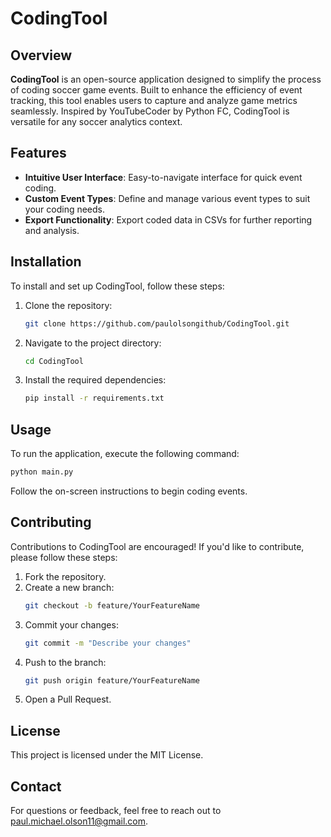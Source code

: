 # CodingTool

## Overview

**CodingTool** is an open-source application designed to simplify the process of coding soccer game events. Built to enhance the efficiency of event tracking, this tool enables users to capture and analyze game metrics seamlessly. Inspired by YouTubeCoder by Python FC, CodingTool is versatile for any soccer analytics context.

## Features

- **Intuitive User Interface**: Easy-to-navigate interface for quick event coding.
- **Custom Event Types**: Define and manage various event types to suit your coding needs.
- **Export Functionality**: Export coded data in CSVs for further reporting and analysis.

## Installation

To install and set up CodingTool, follow these steps:

1. Clone the repository:
   ```bash
   git clone https://github.com/paulolsongithub/CodingTool.git
   ```

2. Navigate to the project directory:
   ```bash
   cd CodingTool
   ```

3. Install the required dependencies:
   ```bash
   pip install -r requirements.txt
   ```

## Usage

To run the application, execute the following command:

```bash
python main.py
```

Follow the on-screen instructions to begin coding events.

## Contributing

Contributions to CodingTool are encouraged! If you'd like to contribute, please follow these steps:

1. Fork the repository.
2. Create a new branch:
   ```bash
   git checkout -b feature/YourFeatureName
   ```
3. Commit your changes:
   ```bash
   git commit -m "Describe your changes"
   ```
4. Push to the branch:
   ```bash
   git push origin feature/YourFeatureName
   ```
5. Open a Pull Request.

## License

This project is licensed under the MIT License.

## Contact

For questions or feedback, feel free to reach out to [paul.michael.olson11@gmail.com](mailto:paul.michael.olson11@gmail.com).
